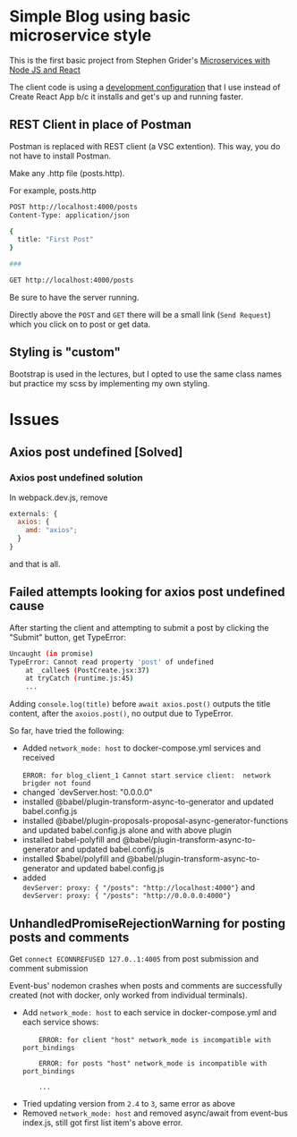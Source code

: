 # Simple Blog using basic microservice style

This is the first basic project from Stephen Grider's [Microservices with Node JS and React](https://www.udemy.com/course/microservices-with-node-js-and-react/)

The client code is using a [development configuration](https://github.com/justin0979/devconfig) that I use instead of Create React App b/c it installs and get's up and running faster.

## REST Client in place of Postman

Postman is replaced with REST client (a VSC extention). This way, you do not have to install Postman.

Make any .http file (posts.http).

For example, posts.http

```sh
POST http://localhost:4000/posts
Content-Type: application/json

{
  title: "First Post"
}

###

GET http://localhost:4000/posts
```

Be sure to have the server running.

Directly above the `POST` and `GET` there will be a small link (`Send Request`) which you click on to post or get data.

## Styling is "custom"

Bootstrap is used in the lectures, but I opted to use the same class names but practice my scss by implementing my own styling.

# Issues

## Axios post undefined [Solved]

### Axios post undefined solution

In webpack.dev.js, remove

```javascript
externals: {
  axios: {
    amd: "axios";
  }
}
```

and that is all.

## Failed attempts looking for axios post undefined cause

After starting the client and attempting to submit a post by clicking the "Submit" button, get TypeError:

```sh
Uncaught (in promise)
TypeError: Cannot read property 'post' of undefined
    at _callee$ (PostCreate.jsx:37)
    at tryCatch (runtime.js:45)
    ...
```

Adding `console.log(title)` before `await axios.post()` outputs the title content, after the `axoios.post()`, no output due to TypeError.

So far, have tried the following:

<ul>
<li>Added <code>network_mode: host</code> to docker-compose.yml services and received
<br />
<code>
ERROR: for blog_client_1 Cannot start service client:  network brigder not found
</code>
</li>

<li>changed `devServer.host: "0.0.0.0"</li>
<li>installed @babel/plugin-transform-async-to-generator and updated babel.config.js</li>
<li>installed @babel/plugin-proposals-proposal-async-generator-functions and updated babel.config.js alone and with above plugin</li>
<li>installed babel-polyfill and @babel/plugin-transform-async-to-generator and updated babel.config.js</li>
<li>installed $babel/polyfill and @babel/plugin-transform-async-to-generator and updated babel.config.js</li>
<li>added<code>
devServer: proxy: { "/posts": "http://localhost:4000"}</code> and <code>
devServer: proxy: { "/posts": "http://0.0.0.0:4000"}
</code></li>
</ul>

## UnhandledPromiseRejectionWarning for posting posts and comments

Get `connect ECONNREFUSED 127.0..1:4005` from post submission and comment submission

Event-bus' nodemon crashes when posts and comments are successfully created (not with docker, only worked from individual terminals).

<ul>
  <li>Add <code>network_mode: host</code> to each service in docker-compose.yml and each service shows:<br/>
  <code>
    ERROR: for client "host" network_mode is incompatible with port_bindings<br />
    ERROR: for posts "host" network_mode is incompatible with port_bindings<br />
    ...
  </code>
  </li>
  <li>Tried updating version from <code>2.4</code> to <code>3</code>, same error as above</li>
  <li>
    Removed <code>network_mode: host</code> and removed async/await from event-bus index.js, still got first list item's above error.
  </li>
</ul>
